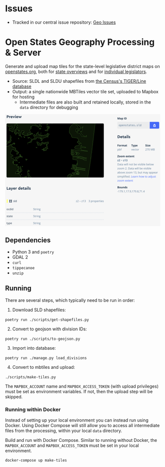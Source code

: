 # Issues

- Tracked in our central issue repository: [Geo Issues](https://github.com/openstates/issues/labels/component%3Ageo)

# Open States Geography Processing & Server

Generate and upload map tiles for the state-level legislative district maps on [openstates.org](https://openstates.org/), both for [state overviews](https://openstates.org/ca/) and for [individual legislators](https://openstates.org/person/tim-ashe-4mV4UFZqI2WsxsnYXLM8Vb/).

- Source: SLDL and SLDU shapefiles from [the Census's TIGER/Line database](https://www.census.gov/geo/maps-data/data/tiger-line.html)
- Output: a single nationwide MBTiles vector tile set, uploaded to Mapbox for hosting
  - Intermediate files are also built and retained locally, stored in the `data` directory for debugging

![](tileset-screenshot.png)

## Dependencies

- Python 3 and `poetry`
- GDAL 2
- `curl`
- `tippecanoe`
- `unzip`

## Running

There are several steps, which typically need to be run in order:

1) Download SLD shapefiles:

  `poetry run ./scripts/get-shapefiles.py`

2) Convert to geojson with division IDs:

  `poetry run ./scripts/to-geojson.py`

3) Import into database:

  `poetry run ./manage.py load_divisions`

4) Convert to mbtiles and upload:

  `./scripts/make-tiles.py`

  The `MAPBOX_ACCOUNT` name and `MAPBOX_ACCESS_TOKEN` (with upload privileges) must be set as environment variables. If not, then the upload step will be skipped.

### Running within Docker

Instead of setting up your local environment you can instead run using Docker. Using Docker Compose will still allow you to access all intermediate files from the processing, within your local `data` directory.

Build and run with Docker Compose. Similar to running without Docker, the `MAPBOX_ACCOUNT` and `MAPBOX_ACCESS_TOKEN` must be set in your local environment.

```
docker-compose up make-tiles
```
